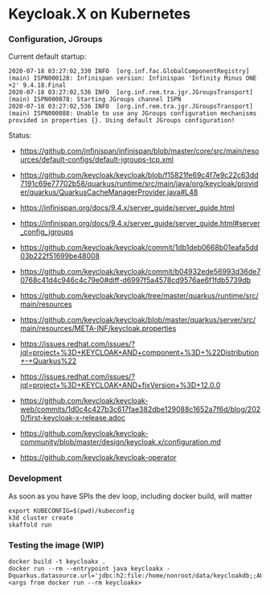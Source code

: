 # Keycloak.X on Kubernetes



### Configuration, JGroups

Current default startup:

```
2020-07-18 03:27:02,330 INFO  [org.inf.fac.GlobalComponentRegistry] (main) ISPN000128: Infinispan version: Infinispan 'Infinity Minus ONE +2' 9.4.18.Final
2020-07-18 03:27:02,536 INFO  [org.inf.rem.tra.jgr.JGroupsTransport] (main) ISPN000078: Starting JGroups channel ISPN
2020-07-18 03:27:02,536 INFO  [org.inf.rem.tra.jgr.JGroupsTransport] (main) ISPN000088: Unable to use any JGroups configuration mechanisms provided in properties {}. Using default JGroups configuration!
```

Status:
- https://github.com/infinispan/infinispan/blob/master/core/src/main/resources/default-configs/default-jgroups-tcp.xml
- https://github.com/keycloak/keycloak/blob/f15821fe69c4f7e9c22c63dd7191c69e77702b58/quarkus/runtime/src/main/java/org/keycloak/provider/quarkus/QuarkusCacheManagerProvider.java#L48
- https://infinispan.org/docs/9.4.x/server_guide/server_guide.html
- https://infinispan.org/docs/9.4.x/server_guide/server_guide.html#server_config_jgroups
- https://github.com/keycloak/keycloak/commit/1db1deb0668b01eafa5dd03b222f51699be48008
- https://github.com/keycloak/keycloak/commit/b04932ede56993d36de70768c41d4c946c4c79e0#diff-d6997f5a4578cd9576ae6f1fdb5739db
- https://github.com/keycloak/keycloak/tree/master/quarkus/runtime/src/main/resources
- https://github.com/keycloak/keycloak/blob/master/quarkus/server/src/main/resources/META-INF/keycloak.properties


- https://issues.redhat.com/issues/?jql=project+%3D+KEYCLOAK+AND+component+%3D+%22Distribution+-+Quarkus%22
- https://issues.redhat.com/issues/?jql=project+%3D+KEYCLOAK+AND+fixVersion+%3D+12.0.0
- https://github.com/keycloak/keycloak-web/commits/1d0c4c427b3c617fae382dbe129088c1652a7f6d/blog/2020/first-keycloak-x-release.adoc
- https://github.com/keycloak/keycloak-community/blob/master/design/keycloak.x/configuration.md
- https://github.com/keycloak/keycloak-operator

### Development

As soon as you have SPIs the dev loop, including docker build, will matter

```
export KUBECONFIG=$(pwd)/kubeconfig
k3d cluster create
skaffold run
```

### Testing the image (WIP)

```
docker build -t keycloakx .
docker run --rm --entrypoint java keycloakx -Dquarkus.datasource.url='jdbc:h2:file:/home/nonroot/data/keycloakdb;;AUTO_SERVER=TRUE' <args from docker run --rm keycloakx>
```
